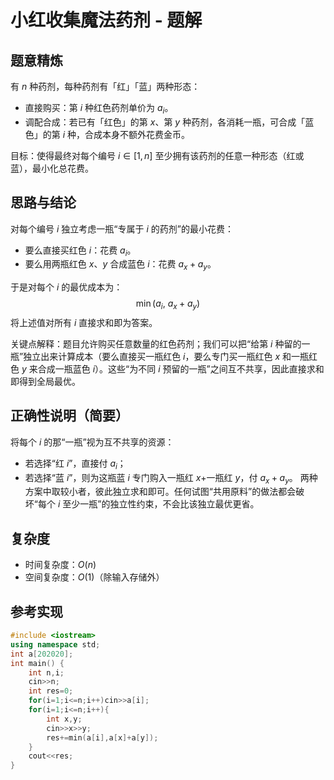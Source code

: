 # 小红收集魔法药剂 - 题解


## 题意精炼
有 $n$ 种药剂，每种药剂有「红」「蓝」两种形态：
- 直接购买：第 $i$ 种红色药剂单价为 $a_i$。
- 调配合成：若已有「红色」的第 $x$、第 $y$ 种药剂，各消耗一瓶，可合成「蓝色」的第 $i$ 种，合成本身不额外花费金币。

目标：使得最终对每个编号 $i\in[1,n]$ 至少拥有该药剂的任意一种形态（红或蓝），最小化总花费。

## 思路与结论
对每个编号 $i$ 独立考虑一瓶“专属于 $i$ 的药剂”的最小花费：

- 要么直接买红色 $i$：花费 $a_i$。
- 要么用两瓶红色 $x$、$y$ 合成蓝色 $i$：花费 $a_x + a_y$。

于是对每个 $i$ 的最优成本为：
$$\min\big(a_i,\ a_x + a_y\big)$$
将上述值对所有 $i$ 直接求和即为答案。

关键点解释：题目允许购买任意数量的红色药剂；我们可以把“给第 $i$ 种留的一瓶”独立出来计算成本（要么直接买一瓶红色 $i$，要么专门买一瓶红色 $x$ 和一瓶红色 $y$ 来合成一瓶蓝色 $i$）。这些“为不同 $i$ 预留的一瓶”之间互不共享，因此直接求和即得到全局最优。

## 正确性说明（简要）
将每个 $i$ 的那“一瓶”视为互不共享的资源：
- 若选择“红 $i$”，直接付 $a_i$；
- 若选择“蓝 $i$”，则为这瓶蓝 $i$ 专门购入一瓶红 $x$+一瓶红 $y$，付 $a_x+a_y$。
两种方案中取较小者，彼此独立求和即可。任何试图“共用原料”的做法都会破坏“每个 $i$ 至少一瓶”的独立性约束，不会比该独立最优更省。

## 复杂度
- 时间复杂度：$O(n)$
- 空间复杂度：$O(1)$（除输入存储外）

## 参考实现

```cpp
#include <iostream>
using namespace std;
int a[202020];
int main() {
    int n,i;
    cin>>n;
    int res=0;
    for(i=1;i<=n;i++)cin>>a[i];
    for(i=1;i<=n;i++){
        int x,y;
        cin>>x>>y;
        res+=min(a[i],a[x]+a[y]);
    }
    cout<<res;
}



